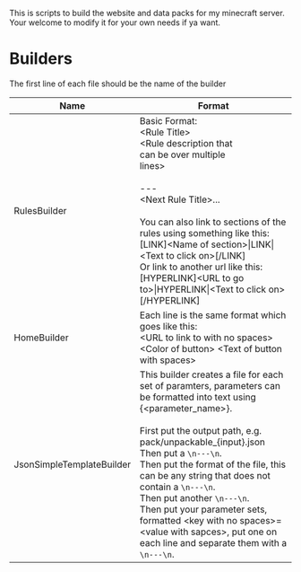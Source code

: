 This is scripts to build the website and data packs for my minecraft server.
Your welcome to modify it for your own needs if ya want.

# Builders
The first line of each file should be the name of the builder

| Name                      | Format                                                                                                                                                                                                                                                                                                                                                                                                                                                                                                 |
|---------------------------|--------------------------------------------------------------------------------------------------------------------------------------------------------------------------------------------------------------------------------------------------------------------------------------------------------------------------------------------------------------------------------------------------------------------------------------------------------------------------------------------------------|
| RulesBuilder              | Basic Format:<br/>\<Rule Title><br/><Rule description that<br/>can be over multiple<br/>lines><br/><br/>---<br/>\<Next Rule Title>...<br/><br/>You can also link to sections of the rules using something like this:<br/>\[LINK]\<Name of section>\|LINK\|\<Text to click on>\[/LINK]<br/>Or link to another url like this:<br/>\[HYPERLINK]\<URL to go to>\|HYPERLINK\|\<Text to click on>\[/HYPERLINK]                                                                                               |
| HomeBuilder               | Each line is the same format which goes like this: <br/>\<URL to link to with no spaces> \<Color of button> \<Text of button with spaces>                                                                                                                                                                                                                                                                                                                                                              |
| JsonSimpleTemplateBuilder | This builder creates a file for each set of paramters, parameters can be formatted into text using {<parameter_name>}.<br><br>First put the output path, e.g. pack/unpackable_{input}.json<br/>Then put a `\n---\n`.<br/>Then put the format of the file, this can be any string that does not contain a `\n---\n`. <br/>Then put another `\n---\n`. <br/>Then put your parameter sets, formatted \<key with no spaces>=\<value with sapces>, put one on each line and separate them with a `\n---\n`. |

